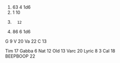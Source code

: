 
1. 63  4      1d6
2.  1 10
3.       12
4. 86  6     1d6

G   9
V   20
Va   22
C    13


Tim  17
Gabba  6
Nat 12
Old 13 
Varc 20 
Lyric 8      3
Cal 18    
BEEPBOOP 22

